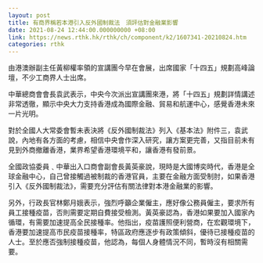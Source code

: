 ```yaml
---
layout: post
title: 有商界稱若本港引入反外國制裁法　須評估對金融業影響
date: 2021-08-24 12:44:00.000000000 +08:00
link: https://news.rthk.hk/rthk/ch/component/k2/1607341-20210824.htm
categories: rthk
---
```


由港澳辦副主任黃柳權率領的宣講團今早在會展，出席國家「十四五」規劃高峰論壇，不少工商界人士出席。

中華總商會會長袁武表示，中央今次派出宣講團來港，將「十四五」規劃詳情講述非常透徹，顯示中央大力支持香港成為國際金融、貿易和航運中心，感覺香港未來一片光明。

對於全國人大常委會暫未表決將《反外國制裁法》列入《基本法》附件三，袁武說，內地有各方面的考慮，相信中央會作深入研究，讓方案更完善，又指目前未有見到外商撤離香港，業界希望香港環境平和，讓香港有發前景。

全國政協委員﹑中華出入口商會副會長黃英豪說，現時是大國博奕時代，香港是全球金融中心，自己曾接觸過被制裁的香港官員，主要在金融方面受制肘，如果香港引入《反外國制裁法》，需要充分評估有關法律對本港金融業的影響。

另外，行政長官林鄭月娥表示，強烈呼籲企業僱主，應好像公務員僱主，要求所有員工接種疫苗，否則需要定期自費接受檢測。黃英豪認為，香港如果要加入國家內循環，有需要加速提高全民接種率。他指出，疫苗護照便利營商，在宏觀環境下，香港要加速提高市民疫苗接種率，特區政府應逐步有政策傾斜，優待已接種疫苗的人士。至於應否強制接種疫苗，他認為，每個人身體情況不同，暫時沒有相關需要。
